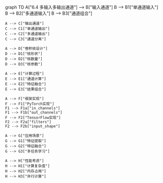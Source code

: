 graph TD
    A["6.4 多输入多输出通道"] --> B["输入通道"]
    B --> B1["单通道输入"]
    B --> B2["多通道输入"]
    B --> B3["通道组合"]
    
    A --> C["输出通道"]
    C --> C1["单通道输出"]
    C --> C2["多通道输出"]
    C --> C3["通道分离"]
    
    A --> D["卷积核设计"]
    D --> D1["核形状"]
    D --> D2["核数量"]
    D --> D3["核参数"]
    
    A --> E["计算过程"]
    E --> E1["通道计算"]
    E --> E2["特征融合"]
    E --> E3["结果组合"]
    
    A --> F["框架实现"]
    F --> F1["PyTorch实现"]
    F1 --> F1a["in_channels"]
    F1 --> F1b["out_channels"]
    F --> F2["TensorFlow实现"]
    F2 --> F2a["filters"]
    F2 --> F2b["input_shape"]
    
    A --> G["应用场景"]
    G --> G1["特征提取"]
    G --> G2["特征融合"]
    G --> G3["多任务学习"]
    
    A --> H["性能考虑"]
    H --> H1["计算复杂度"]
    H --> H2["内存占用"]
    H --> H3["并行计算"] 